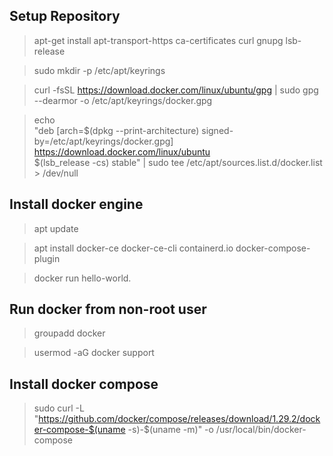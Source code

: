 ## Setup Repository
> apt-get install apt-transport-https ca-certificates curl gnupg lsb-release

> sudo mkdir -p /etc/apt/keyrings

>  curl -fsSL https://download.docker.com/linux/ubuntu/gpg | sudo gpg --dearmor -o /etc/apt/keyrings/docker.gpg

>  echo \
  "deb [arch=$(dpkg --print-architecture) signed-by=/etc/apt/keyrings/docker.gpg] https://download.docker.com/linux/ubuntu \
  $(lsb_release -cs) stable" | sudo tee /etc/apt/sources.list.d/docker.list > /dev/null

## Install docker engine
> apt update

> apt install docker-ce docker-ce-cli containerd.io docker-compose-plugin

> docker run hello-world.

## Run docker from non-root user
> groupadd docker

> usermod -aG docker support

## Install docker compose
>  sudo curl -L "https://github.com/docker/compose/releases/download/1.29.2/docker-compose-$(uname -s)-$(uname -m)" -o /usr/local/bin/docker-compose

 
